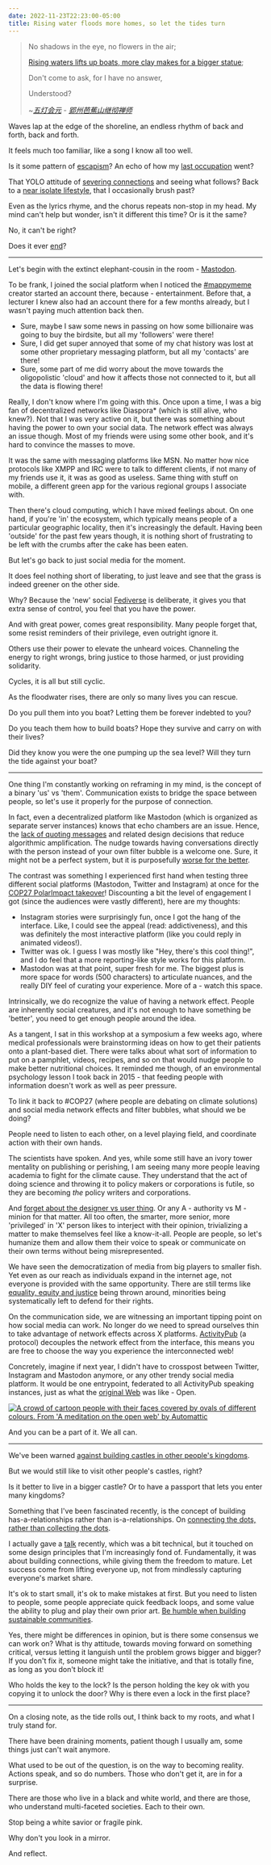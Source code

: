```yaml
---
date: 2022-11-23T22:23:00-05:00
title: Rising water floods more homes, so let the tides turn
---
```


> No shadows in the eye, no flowers in the air;
>
> [Rising waters lifts up boats, more clay makes for a bigger statue](https://web.archive.org/web/20221118021715/https://baike.baidu.com/item/%E6%B0%B4%E9%95%BF%E8%88%B9%E9%AB%98%EF%BC%8C%E6%B3%A5%E5%A4%9A%E4%BD%9B%E5%A4%A7/23141329?fr=aladdin);
>
> Don't come to ask, for I have no answer,
>
> Understood?
>
> ~<cite>[五灯会元](https://zh.wikipedia.org/wiki/%E4%BA%94%E7%81%AF%E4%BC%9A%E5%85%83) - [郢州芭蕉山继彻禅师](https://web.archive.org/web/20081006054201/http://www.hhfg.org/xxsz/f177_9.html)</cite>

Waves lap at the edge of the shoreline, an endless rhythm of back and forth, back and forth.

It feels much too familiar, like a song I know all too well.

Is it some pattern of [escapism](/dare-to-escape-the-safety-bubble)?
An echo of how my [last occupation](/my-first-and-last-five-jobs) went?

That YOLO attitude of [severing connections](/social-capital) and seeing what follows?
Back to a [near isolate lifestyle](/that-japanese-and-three-anime-fanatic-friends), that I occasionally brush past?

Even as the lyrics rhyme, and the chorus repeats non-stop in my head.
My mind can't help but wonder, isn't it different this time?
Or is it the same?

No, it can't be right?

Does it ever [end](/what-happened-to-the-end)?

---

Let's begin with the extinct elephant-cousin in the room - [Mastodon](https://en.wikipedia.org/wiki/Mastodon_(software)).

To be frank, I joined the social platform when I noticed the [#mappymeme](https://web.archive.org/web/20221015235315/https://www.pokateomaps.com/community) creator started an account there, because - entertainment.
Before that, a lecturer I knew also had an account there for a few months already, but I wasn't paying much attention back then.

- Sure, maybe I saw some news in passing on how some billionaire was going to buy the birdsite, but all my 'followers' were there!
- Sure, I did get super annoyed that some of my chat history was lost at some other proprietary messaging platform, but all my 'contacts' are there!
- Sure, some part of me did worry about the move towards the oligopolistic 'cloud' and how it affects those not connected to it, but all the data is flowing there!

Really, I don't know where I'm going with this.
Once upon a time, I was a big fan of decentralized networks like Diaspora\* (which is still alive, who knew?).
Not that I was very active on it, but there was something about having the power to own your social data.
The network effect was always an issue though.
Most of my friends were using some other book, and it's hard to convince the masses to move.

It was the same with messaging platforms like MSN.
No matter how nice protocols like XMPP and IRC were to talk to different clients, if not many of my friends use it, it was as good as useless.
Same thing with stuff on mobile, a different green app for the various regional groups I associate with.

Then there's cloud computing, which I have mixed feelings about.
On one hand, if you're 'in' the ecosystem, which typically means people of a particular geographic locality, then it's increasingly the default.
Having been 'outside' for the past few years though, it is nothing short of frustrating to be left with the crumbs after the cake has been eaten.

But let's go back to just social media for the moment.

It does feel nothing short of liberating, to just leave and see that the grass is indeed greener on the other side.

Why? Because the 'new' social [Fediverse](https://en.wikipedia.org/wiki/Fediverse) is deliberate, it gives you that extra sense of control, you feel that you have the power.

And with great power, comes great responsibility.
Many people forget that, some resist reminders of their privilege, even outright ignore it.

Others use their power to elevate the unheard voices.
Channeling the energy to right wrongs, bring justice to those harmed, or just providing solidarity.

Cycles, it is all but still cyclic.

As the floodwater rises, there are only so many lives you can rescue.

Do you pull them into you boat? Letting them be forever indebted to you?

Do you teach them how to build boats? Hope they survive and carry on with their lives?

Did they know you were the one pumping up the sea level? Will they turn the tide against your boat?

---

One thing I'm constantly working on reframing in my mind, is the concept of a binary 'us' vs 'them'.
Communication exists to bridge the space between people, so let's use it properly for the purpose of connection.

In fact, even a decentralized platform like Mastodon (which is organized as separate server instances) knows that echo chambers are an issue.
Hence, the [lack of quoting messages](https://web.archive.org/web/20221108010625/https://blog.joinmastodon.org/2018/07/cage-the-mastodon) and related design decisions that reduce algorithmic amplification.
The nudge towards having conversations directly with the person instead of your own filter bubble is a welcome one.
Sure, it might not be a perfect system, but it is purposefully [worse for the better](https://en.wikipedia.org/wiki/Worse_is_better).

The contrast was something I experienced first hand when testing three different social platforms (Mastodon, Twitter and Instagram) at once for the [COP27 PolarImpact takeover](https://web.archive.org/web/20221120185154/https://www.polarimpactnetwork.org/cop)!
Discounting a bit the level of engagement I got (since the audiences were vastly different), here are my thoughts:

- Instagram stories were surprisingly fun, once I got the hang of the interface.
  Like, I could see the appeal (read: addictiveness), and this was definitely the most interactive platform (like you could reply in animated videos!).
- Twitter was ok.
  I guess I was mostly like "Hey, there's this cool thing!", and I do feel that a more reporting-like style works for this platform.
- Mastodon was at that point, super fresh for me.
  The biggest plus is more space for words (500 characters) to articulate nuances, and the really DIY feel of curating your experience.
  More of a - watch this space.

Intrinsically, we do recognize the value of having a network effect.
People are inherently social creatures, and it's not enough to have something be 'better', you need to get enough people around the idea.

As a tangent, I sat in this workshop at a symposium a few weeks ago, where medical professionals were brainstorming ideas on how to get their patients onto a plant-based diet.
There were talks about what sort of information to put on a pamphlet, videos, recipes, and so on that would nudge people to make better nutritional choices.
It reminded me though, of an environmental psychology lesson I took back in 2015 - that feeding people with information doesn't work as well as peer pressure.

To link it back to #COP27 (where people are debating on climate solutions) and social media network effects and filter bubbles, what should we be doing?

People need to listen to each other, on a level playing field, and coordinate action with their own hands.

The scientists have spoken.
And yes, while some still have an ivory tower mentality on publishing or perishing, I am seeing many more people leaving academia to fight for the climate cause.
They understand that the act of doing science and throwing it to policy makers or corporations is futile, so they are becoming *the* policy writers and corporations.

And [forget about the designer vs user thing](https://web.archive.org/web/20221017154051/https://medium.com/s/user-friendly/why-im-done-saying-user-user-experience-and-ux-in-2019-4fdfc6b7de23).
Or any A - authority vs M - minion for that matter.
All too often, the smarter, more senior, more 'privileged' in 'X' person likes to interject with their opinion, trivializing a matter to make themselves feel like a know-it-all.
People are people, so let's humanize them and allow them their voice to speak or communicate on their own terms without being misrepresented.

We have seen the democratization of media from big players to smaller fish.
Yet even as our reach as individuals expand in the internet age, not everyone is provided with the same opportunity.
There are still terms like [equality, equity and justice](https://web.archive.org/web/20220523213504/https://designintech.report/2019/03/11/%F0%9F%93%B1design-in-tech-report-2019-section-6-addressing-imbalance) being thrown around, minorities being systematically left to defend for their rights.

On the communication side, we are witnessing an important tipping point on how social media can work.
No longer do we need to spread ourselves thin to take advantage of network effects across X platforms.
[ActivityPub](https://en.wikipedia.org/wiki/ActivityPub) (a protocol) decouples the network effect from the interface, this means you are free to choose the way you experience the interconnected web!

Concretely, imagine if next year, I didn't have to crosspost between Twitter, Instagram and Mastodon anymore, or any other trendy social media platform.
It would be one entrypoint, federated to all ActivityPub speaking instances, just as what the [original Web](https://web.archive.org/web/20221106103357/https://anildash.com/2012/12/13/the_web_we_lost) was like - Open.

[![A crowd of cartoon people with their faces covered by ovals of different colours. From 'A meditation on the open web' by Automattic](https://yewtu.be/vi/Uxufu1H4Ngo/maxres.jpg)](https://yewtu.be/watch?v=Uxufu1H4Ngo "A meditation on the open web | Automattic")

And you can be a part of it.
We all can.

---

We've been warned [against building castles in other people's kingdoms](https://web.archive.org/web/20221118034245/https://howtomarketagame.com/2021/11/01/dont-build-your-castle-in-other-peoples-kingdoms).

But we would still like to visit other people's castles, right?

Is it better to live in a bigger castle? Or to have a passport that lets you enter many kingdoms?

Something that I've been fascinated recently, is the concept of building has-a-relationships rather than is-a-relationships.
On [connecting the dots, rather than collecting the dots](https://yewtu.be/watch?v=_7o3Jh1KZLw).

I actually gave a [talk](https://hackmd.io/@weiji14/2022zen3geo) recently, which was a bit technical, but it touched on some design principles that I'm increasingly fond of.
Fundamentally, it was about building connections, while giving them the freedom to mature.
Let success come from lifting everyone up, not from mindlessly capturing everyone's market share.

It's ok to start small, it's ok to make mistakes at first.
But you need to listen to people, some people appreciate quick feedback loops, and some value the ability to plug and play their own prior art.
[Be humble when building sustainable communities](https://yewtu.be/watch?v=PeD8siSJfr0).

Yes, there might be differences in opinion, but is there some consensus we can work on?
What is thy attitude, towards moving forward on something critical, versus letting it languish until the problem grows bigger and bigger?
If you don't fix it, someone might take the initiative, and that is totally fine, as long as you don't block it!

Who holds the key to the lock?
Is the person holding the key ok with you copying it to unlock the door?
Why is there even a lock in the first place?

---

On a closing note, as the tide rolls out, I think back to my roots, and what I truly stand for.

There have been draining moments, patient though I usually am, some things just can't wait anymore.

What used to be out of the question, is on the way to becoming reality.
Actions speak, and so do numbers.
Those who don't get it, are in for a surprise.

There are those who live in a black and white world, and there are those, who understand multi-faceted societies.
Each to their own.

Stop being a white savior or fragile pink.

Why don't you look in a mirror.

And reflect.
